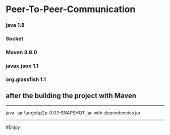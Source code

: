 # Peer-To-Peer-Communication
### java 1.8
### Socket
### Maven 3.8.0
### javax.json 1.1
### org.glassfish 1.1

## after the building the project with Maven
*** 
java -jar \target\p2p-0.0.1-SNAPSHOT-jar-with-dependencies.jar
***
#Enjoy
